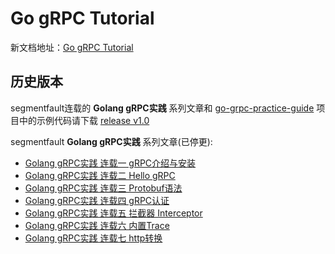 # Go gRPC Tutorial

新文档地址：[Go gRPC Tutorial](https://jergoo.github.io/go-grpc-tutorial/)

## 历史版本

segmentfault连载的 **Golang gRPC实践** 系列文章和 [go-grpc-practice-guide](https://github.com/jergoo/go-grpc-practice-guide) 项目中的示例代码请下载 [release v1.0](https://github.com/jergoo/go-grpc-example/releases/tag/v1.0)

segmentfault **Golang gRPC实践** 系列文章(已停更):

* [Golang gRPC实践 连载一 gRPC介绍与安装](https://segmentfault.com/a/1190000007880647)
* [Golang gRPC实践 连载二 Hello gRPC](https://segmentfault.com/a/1190000007909829)
* [Golang gRPC实践 连载三 Protobuf语法](https://segmentfault.com/a/1190000007917576)
* [Golang gRPC实践 连载四 gRPC认证](https://segmentfault.com/a/1190000007933303)
* [Golang gRPC实践 连载五 拦截器 Interceptor](https://segmentfault.com/a/1190000007997759)
* [Golang gRPC实践 连载六 内置Trace](https://segmentfault.com/a/1190000008087436)  
* [Golang gRPC实践 连载七 http转换](https://segmentfault.com/a/1190000008106582)
